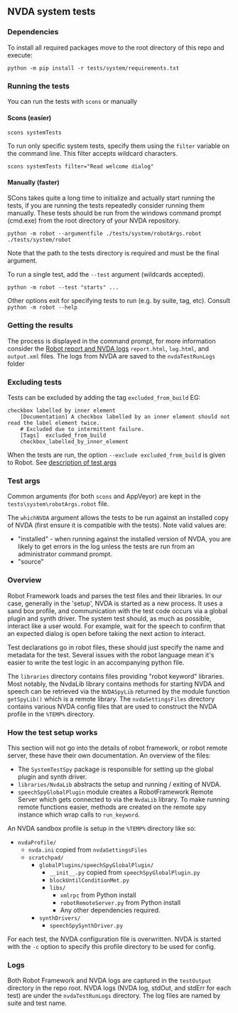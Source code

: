 ## NVDA system tests

### Dependencies

To install all required packages move to the root directory of this repo and execute:

`python -m pip install -r tests/system/requirements.txt`

### Running the tests

You can run the tests with `scons` or manually

#### Scons (easier)
`scons systemTests`

To run only specific system tests,
 specify them using the `filter` variable on the command line.
This filter accepts wildcard characters.

```
scons systemTests filter="Read welcome dialog"
```

#### Manually (faster)

SCons takes quite a long time to initialize and actually start running the tests,
if you are running the tests repeatedly consider running them manually.
These tests should be run from the windows command prompt (cmd.exe) from the root directory
 of your NVDA repository.

```
python -m robot --argumentfile ./tests/system/robotArgs.robot ./tests/system/robot
```
Note that the path to the tests directory is required and must be the final argument.

To run a single test, add the `--test` argument (wildcards accepted).

```
python -m robot --test "starts" ...
```

Other options exit for specifying tests to run (e.g. by suite, tag, etc).
Consult `python -m robot --help`

### Getting the results

The process is displayed in the command prompt, for more information consider the [Robot report and NVDA logs](#logs)
`report.html`, `log.html`, and `output.xml` files.
The logs from NVDA are saved to the `nvdaTestRunLogs` folder

### Excluding tests

Tests can be excluded by adding the tag `excluded_from_build` EG:

```robot
checkbox labelled by inner element
	[Documentation]	A checkbox labelled by an inner element should not read the label element twice.
	# Excluded due to intermittent failure.
	[Tags]	excluded_from_build
	checkbox_labelled_by_inner_element
```

When the tests are run, the option `--exclude excluded_from_build` is given to Robot.
See [description of test args](#test-args)

### Test args
Common arguments (for both `scons` and AppVeyor) are kept in the `tests\system\robotArgs.robot` file.

The `whichNVDA` argument allows the tests to be run against an installed copy
of NVDA (first ensure it is compatible with the tests). Note valid values are:
* "installed" - when running against the installed version of NVDA, you are likely to get errors in the log unless
the tests are run from an administrator command prompt.
* "source"

### Overview

Robot Framework loads and parses the test files and their libraries.
In our case, generally in the 'setup', NVDA is started as a new process.
It uses a sand box profile, and communication with the test code occurs via a global plugin and synth driver.
 The system test should, as much as possible, interact like a user would.
 For example, wait for the speech to confirm that an expected dialog is open before taking the next action to interact.

Test declarations go in robot files, these should just specify the name and metadata for the test.
Several issues with the robot language mean it's easier to write the test logic in an accompanying python file.

The `libraries` directory contains files providing "robot keyword" libraries.
Most notably, the NvdaLib library contains methods for starting NVDA and speech can be retrieved via the `NVDASpyLib` returned by the module function `getSpyLib()` which is a remote library.
The `nvdaSettingsFiles` directory contains various NVDA config files that are used to construct the NVDA profile in the `%TEMP%` directory.

### How the test setup works

This section will not go into the details of robot framework, or robot remote server,
these have their own documentation.
An overview of the files:
- The `SystemTestSpy` package is responsible for setting up the global plugin and synth driver.
- `libraries/NvdaLib` abstracts the setup and running / exiting of NVDA.
- `speechSpyGlobalPlugin` module creates a RobotFramework Remote Server which gets connected to via the `NvdaLib` library. To make running remote functions easier, methods are created on the remote spy instance which wrap calls to `run_keyword`.

An NVDA sandbox profile is setup in the `%TEMP%` directory like so:
- `nvdaProfile/`
  - `nvda.ini` copied from `nvdaSettingsFiles`
  - `scratchpad/`
    - `globalPlugins/speechSpyGlobalPlugin/`
      - `__init__.py` copied from `speechSpyGlobalPlugin.py`
      - `blockUntilConditionMet.py`
      - `libs/`
        - `xmlrpc` from Python install
        - `robotRemoteServer.py` from Python install
        - Any other dependencies required.
    - `synthDrivers/`
      - `speechSpySynthDriver.py`

For each test, the NVDA configuration file is overwritten.
NVDA is started with the `-c` option to specify this profile directory to be used for config.

### Logs
Both Robot Framework and NVDA logs are captured in the `testOutput` directory in the repo root.
NVDA logs (NVDA log, stdOut, and stdErr for each test) are under the `nvdaTestRunLogs` directory. 
The log files are named by suite and test name.
